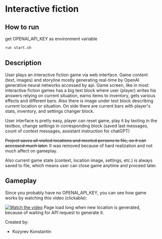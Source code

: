 # Interactive fiction

## How to run

get OPENAI_API_KEY as environment variable

```bash
run start.sh
```

## Description

User plays an interactive fiction game via web interface. Game content (text, images) and storyline mostly generating real-time by OpenAI generative neural networks accessed by api. Game screen, like in most interactive fiction games has a big text block where user (player) writes his answers relying on current situation, earns items to inventory, gets various effects and different bars. Also there is image under text block describing current location or situation. On side there are current bars with player's stats, inventory, and settings changer block.

User interface is pretty easy, player can reset game, play it by texting in the textbox, change settings in corresponding block (saved last messages, count of context messages, assistant instruction for chatGPT)

~~Project saves all visited locations and meeted persons to file, so it can accessed much later.~~ It was removed because of hard realization and not much affect on gameplay.

Also current game state (context, location image, settings, etc.) is always saved to file, which means user can close game anytime and proceed later.

## Gameplay

Since you probably have no OPENAI_API_KEY, you can see how game works by watching this video (clickable):

[![Watch the video](https://img.youtube.com/vi/WEEWDhriioY/maxresdefault.jpg)](https://youtu.be/WEEWDhriioY)
Page load long when new location is generated, because of waiting for API request to generate it.

Created by:
- Kozyrev Konstantin
